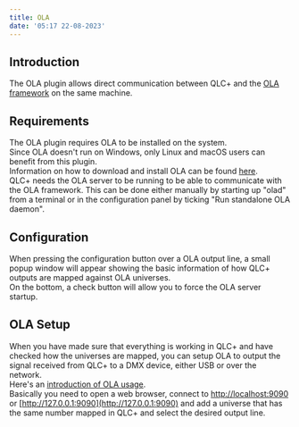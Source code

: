 ```yaml
---
title: OLA
date: '05:17 22-08-2023'
---
```


Introduction
------------

The OLA plugin allows direct communication between QLC+ and the [OLA framework](https://wiki.openlighting.org/index.php/Open_Lighting_Architecture) on the same machine.

Requirements
------------

The OLA plugin requires OLA to be installed on the system.  
Since OLA doesn't run on Windows, only Linux and macOS users can benefit from this plugin.  
Information on how to download and install OLA can be found [here](https://wiki.openlighting.org/index.php/Download_%26_Install_OLA).  
QLC+ needs the OLA server to be running to be able to communicate with the OLA framework. This can be done either manually by starting up "olad" from a terminal or in the configuration panel by ticking "Run standalone OLA daemon".

Configuration
-------------

When pressing the configuration button over a OLA output line, a small popup window will appear showing the basic information of how QLC+ outputs are mapped against OLA universes.  
On the bottom, a check button will allow you to force the OLA server startup.

OLA Setup
---------

When you have made sure that everything is working in QLC+ and have checked how the universes are mapped, you can setup OLA to output the signal received from QLC+ to a DMX device, either USB or over the network.  
Here's an [introduction of OLA usage](https://wiki.openlighting.org/index.php/Using_OLA).  
Basically you need to open a web browser, connect to [http://localhost:9090](http://localhost:9090) or [http://127.0.0.1:9090](http://127.0.0.1:9090) and add a universe that has the same number mapped in QLC+ and select the desired output line.
